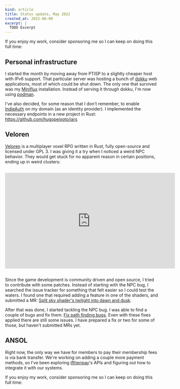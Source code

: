 ```yaml
---
kind: article
title: Status update, May 2022
created_at: 2022-06-09
excerpt: |
  TODO Excerpt
---
```


<aside markdown="1">
  If you enjoy my work, consider sponsoring me so I can keep on doing this full
  time: <https://github.com/sponsors/hugopeixoto>
</aside>


## Personal infrastructure

I started the month by moving away from PTISP to a slightly cheaper host with
IPv6 support. That particular server was hosting a bunch of
[dokku](https://dokku.com) web applications, most of which could be shut down.
The only one that survived was my [Miniflux](https://miniflux.app/)
installation. Instead of serving it through dokku, I'm now using
[podman](https://podman.io/).

I've also decided, for some reason that I don't remember, to enable
[IndieAuth](https://indieauth.net/) on my domain (as an identity provider).
I implemented the necessary endpoints in a new project in Rust: <https://github.com/hugopeixoto/iars>


## Veloren

[Veloren](https://veloren.net/) is a multiplayer voxel RPG written in Rust,
fully open-source and licensed under GPL 3. I was giving it a try when I
noticed a weird NPC behavior. They would get stuck for no apparent reason in
certain positions, ending up in weird clusters:

<iframe title="Veloren path finding bug" src="https://viste.pt/videos/embed/a3fb1f86-b8fd-46c1-a935-2c7b6939a41f"
  allowfullscreen="" sandbox="allow-same-origin allow-scripts allow-popups"
  width="560" height="315" frameborder="0"
  style="margin: 2em auto; display: block"></iframe>

Since the game development is community driven and open source, I tried to
contribute with some patches. Instead of starting with the NPC bug, I searched
the issue tracker for something that felt easier so I could test the waters. I
found one that required adding a feature in one of the shaders, and submitted a
MR: [Split sky shader's twilight into dawn and dusk](https://gitlab.com/veloren/veloren/-/merge_requests/3390).

After that was done, I started tackling the NPC bug. I was able to find a
couple of bugs and fix them: [Fix path finding
bugs](https://gitlab.com/veloren/veloren/-/merge_requests/3376). Even with
these fixes applied there are still some issues. I have prepared a fix or two
for some of those, but haven't submitted MRs yet.


## ANSOL

Right now, the only way we have for members to pay their membership fees is via
bank transfer. We're working on adding a couple more payment methods, so I've
been exploring [ifthenpay](https://ifthenpay.com/)'s APIs and figuring out how
to integrate it with our systems.


<aside markdown="1">
  If you enjoy my work, consider sponsoring me so I can keep on doing this full
  time: <https://github.com/sponsors/hugopeixoto>
</aside>
